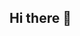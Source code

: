 ## Hi there 👋

<!--
**CM-P-Fl0w/CM-P-fl0w** is a ✨ _special_ ✨ repository because its `README.md` (this file) appears on your GitHub profile.

Here are some ideas to get you started:

- 🔭 I’m currently working on building my portfolio
- 🌱 I’m currently learning many a' thing
- 🤔 I’m looking for help with any optimization 
- 📫 How to reach me: christianpeterman@gmail.com
- ⚡ Fun fact: The amount of coding languages vs spoken languages is about  1:10
-->

